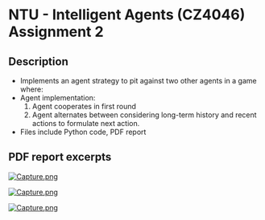 # NTU - Intelligent Agents (CZ4046) Assignment 2

## **Description**

- Implements an agent strategy to pit against two other agents in a game where:
- Agent implementation:
    1. Agent cooperates in first round
    2. Agent alternates between considering long-term history and recent actions to formulate next action.  
- Files include Python code, PDF report


## **PDF report excerpts**
[![Capture.png](https://i.postimg.cc/dVqbrNgC/Capture.png)](https://postimg.cc/N5zCwDsG)

[![Capture.png](https://i.postimg.cc/rFT32YVH/Capture.png)](https://postimg.cc/mhd8QjF3)

[![Capture.png](https://i.postimg.cc/HsTZhc3D/Capture.png)](https://postimg.cc/t7mN1gL2)
